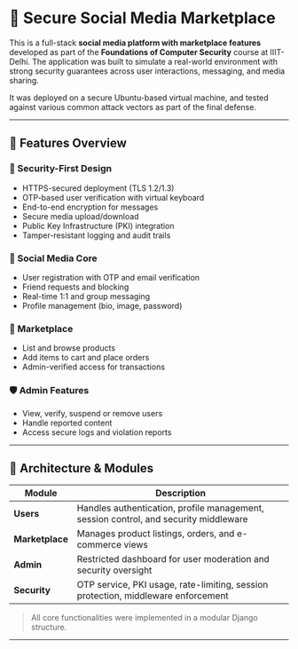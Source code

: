 # 🔐 Secure Social Media Marketplace

This is a full-stack **social media platform with marketplace features** developed as part of the **Foundations of Computer Security** course at IIIT-Delhi. The application was built to simulate a real-world environment with strong security guarantees across user interactions, messaging, and media sharing.

It was deployed on a secure Ubuntu-based virtual machine, and tested against various common attack vectors as part of the final defense.

---

## 🚀 Features Overview

### 🔐 Security-First Design
- HTTPS-secured deployment (TLS 1.2/1.3)
- OTP-based user verification with virtual keyboard
- End-to-end encryption for messages
- Secure media upload/download
- Public Key Infrastructure (PKI) integration
- Tamper-resistant logging and audit trails

### 👥 Social Media Core
- User registration with OTP and email verification
- Friend requests and blocking
- Real-time 1:1 and group messaging
- Profile management (bio, image, password)

### 🛒 Marketplace
- List and browse products
- Add items to cart and place orders
- Admin-verified access for transactions

### 🛡️ Admin Features
- View, verify, suspend or remove users
- Handle reported content
- Access secure logs and violation reports

---

## 🧠 Architecture & Modules

| Module       | Description |
|--------------|-------------|
| **Users**    | Handles authentication, profile management, session control, and security middleware |
| **Marketplace** | Manages product listings, orders, and e-commerce views |
| **Admin**    | Restricted dashboard for user moderation and security oversight |
| **Security** | OTP service, PKI usage, rate-limiting, session protection, middleware enforcement |

> All core functionalities were implemented in a modular Django structure.

---
